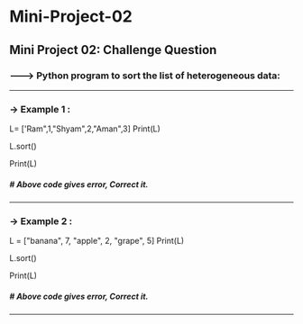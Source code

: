 # Mini-Project-02
Mini Project 02: Challenge Question
---
### ---> Python program to sort the list of heterogeneous data:
---
### -> Example 1 :

L= ['Ram",1,"Shyam",2,"Aman",3]
Print(L)

L.sort()

Print(L)
##### # Above code gives error, Correct it.
---

### -> Example 2 :

L = ["banana", 7, "apple", 2, "grape", 5]
Print(L)

L.sort()

Print(L)
##### # Above code gives error, Correct it.
---


